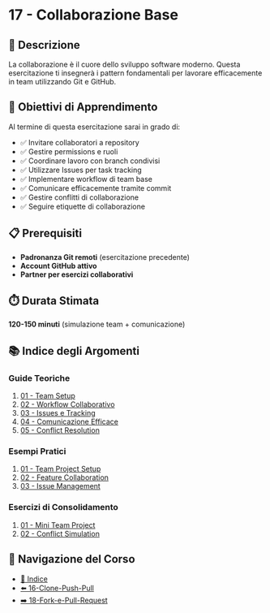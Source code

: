 # 17 - Collaborazione Base

## 📖 Descrizione

La collaborazione è il cuore dello sviluppo software moderno. Questa esercitazione ti insegnerà i pattern fondamentali per lavorare efficacemente in team utilizzando Git e GitHub.

## 🎯 Obiettivi di Apprendimento

Al termine di questa esercitazione sarai in grado di:

- ✅ Invitare collaboratori a repository
- ✅ Gestire permissions e ruoli
- ✅ Coordinare lavoro con branch condivisi
- ✅ Utilizzare Issues per task tracking
- ✅ Implementare workflow di team base
- ✅ Comunicare efficacemente tramite commit
- ✅ Gestire conflitti di collaborazione
- ✅ Seguire etiquette di collaborazione

## 📋 Prerequisiti

- **Padronanza Git remoti** (esercitazione precedente)
- **Account GitHub attivo**
- **Partner per esercizi collaborativi**

## ⏱️ Durata Stimata

**120-150 minuti** (simulazione team + comunicazione)

## 📚 Indice degli Argomenti

### Guide Teoriche
1. [01 - Team Setup](./guide/01-team-setup.md)
2. [02 - Workflow Collaborativo](./guide/02-workflow-collaborativo.md)
3. [03 - Issues e Tracking](./guide/03-issues-tracking.md)
4. [04 - Comunicazione Efficace](./guide/04-comunicazione-efficace.md)
5. [05 - Conflict Resolution](./guide/05-conflict-resolution.md)

### Esempi Pratici
1. [01 - Team Project Setup](./esempi/01-team-setup.md)
2. [02 - Feature Collaboration](./esempi/02-feature-collaboration.md)
3. [03 - Issue Management](./esempi/03-issue-management.md)

### Esercizi di Consolidamento
1. [01 - Mini Team Project](./esercizi/01-mini-team-project.md)
2. [02 - Conflict Simulation](./esercizi/02-conflict-simulation.md)

## 🔄 Navigazione del Corso

- [📑 Indice](../README.md)
- [⬅️ 16-Clone-Push-Pull](../16-Clone-Push-Pull/README.md)
- [➡️ 18-Fork-e-Pull-Request](../18-Fork-e-Pull-Request/README.md)
